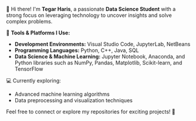 👋 Hi there! I'm **Tegar Haris**, a passionate **Data Science Student** with a strong focus on leveraging technology to uncover insights and solve complex problems.  

🔧 **Tools & Platforms I Use:**  
- **Development Environments:** Visual Studio Code, JupyterLab, NetBeans  
- **Programming Languages:** Python, C++, Java, SQL  
- **Data Science & Machine Learning:** Jupyter Notebook, Anaconda, and Python libraries such as NumPy, Pandas, Matplotlib, Scikit-learn, and TensorFlow  

💻 Currently exploring:  
- Advanced machine learning algorithms  
- Data preprocessing and visualization techniques  

Feel free to connect or explore my repositories for exciting projects! 🚀  
